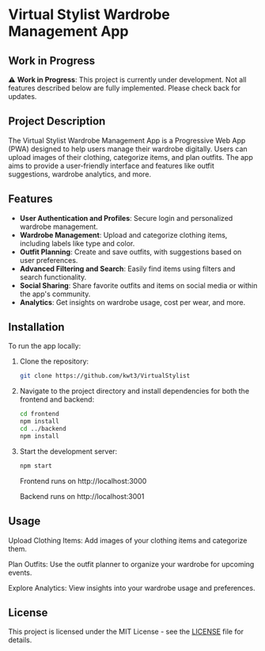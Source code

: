 # Virtual Stylist Wardrobe Management App

## Work in Progress

⚠️ **Work in Progress**: This project is currently under development. Not all features described below are fully implemented. Please check back for updates.

## Project Description

The Virtual Stylist Wardrobe Management App is a Progressive Web App (PWA) designed to help users manage their wardrobe digitally. Users can upload images of their clothing, categorize items, and plan outfits. The app aims to provide a user-friendly interface and features like outfit suggestions, wardrobe analytics, and more.

## Features

- **User Authentication and Profiles**: Secure login and personalized wardrobe management.
- **Wardrobe Management**: Upload and categorize clothing items, including labels like type and color.
- **Outfit Planning**: Create and save outfits, with suggestions based on user preferences.
- **Advanced Filtering and Search**: Easily find items using filters and search functionality.
- **Social Sharing**: Share favorite outfits and items on social media or within the app's community.
- **Analytics**: Get insights on wardrobe usage, cost per wear, and more.

## Installation

To run the app locally:

1. Clone the repository:

   ```bash
   git clone https://github.com/kwt3/VirtualStylist
   ```

3. Navigate to the project directory and install dependencies for both the frontend and backend:

   ```bash
   cd frontend
   npm install
   cd ../backend
   npm install
   ```

3. Start the development server:
   ```bash
   npm start
   ``` 
   Frontend runs on http://localhost:3000

   Backend runs on http://localhost:3001

## Usage
Upload Clothing Items: Add images of your clothing items and categorize them.

Plan Outfits: Use the outfit planner to organize your wardrobe for upcoming events.

Explore Analytics: View insights into your wardrobe usage and preferences.

## License
This project is licensed under the MIT License - see the [LICENSE](https://github.com/kwt3/VirtualStylist/blob/main/LICENSE.md) file for details.

